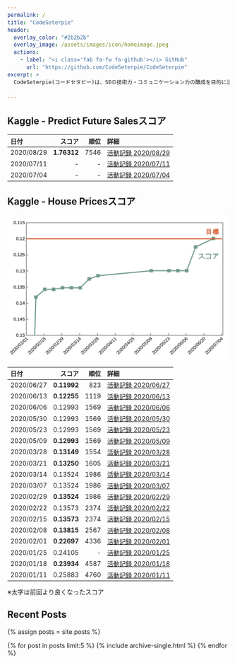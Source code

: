 ```yaml
---
permalink: /
title: "CodeSeterpie"
header:
  overlay_color: "#2b2b2b"
  overlay_image: /assets/images/icon/homeimage.jpeg
  actions:
    - label: "<i class='fab fa-fw fa-github'></i> GitHub"
      url: "https://github.com/CodeSeterpie/CodeSeterpie"
excerpt: >
  CodeSeterpie(コードセタピー)は、SEの技術力・コミュニケーション力の醸成を目的に活動しているグループです。今の具体的な活動は、Googleの子会社が運営するAIのコンペティションプラットフォーム『Kaggle（カグル）』に、素人ながらプライベートで参加しています。

---
```



## Kaggle - Predict Future Salesスコア

|日付|スコア|順位|詳細|
|:---|---:|---:|:---|
|2020/08/29|**1.76312**|7546|[活動記録 2020/08/29](https://codeseterpie.github.io/blog/report_20200829/)|
|2020/07/11|-|-|[活動記録 2020/07/11](https://codeseterpie.github.io/blog/report_20200711/)|
|2020/07/04|-|-|[活動記録 2020/07/04](https://codeseterpie.github.io/blog/report_20200704/)|

## Kaggle - House Pricesスコア

<img src="/assets/images/home/kaggle_score.jpg" width="800">

|日付|スコア|順位|詳細|
|:---|---:|---:|:---|
|2020/06/27|**0.11992**|823|[活動記録 2020/06/27](https://codeseterpie.github.io/blog/report_20200627/)|
|2020/06/13|**0.12255**|1119|[活動記録 2020/06/13](https://codeseterpie.github.io/blog/report_20200613/)|
|2020/06/06|0.12993|1569|[活動記録 2020/06/06](https://codeseterpie.github.io/blog/report_20200606/)|
|2020/05/30|0.12993|1569|[活動記録 2020/05/30](https://codeseterpie.github.io/blog/report_20200530/)|
|2020/05/23|0.12993|1569|[活動記録 2020/05/23](https://codeseterpie.github.io/blog/report_20200523/)|
|2020/05/09|**0.12993**|1569|[活動記録 2020/05/09](https://codeseterpie.github.io/blog/report_20200509/)|
|2020/03/28|**0.13149**|1554|[活動記録 2020/03/28](https://codeseterpie.github.io/blog/report_20200328/)|
|2020/03/21|**0.13250**|1605|[活動記録 2020/03/21](https://codeseterpie.github.io/blog/report_20200321/)|
|2020/03/14|0.13524|1986|[活動記録 2020/03/14](https://codeseterpie.github.io/blog/report_20200314/)|
|2020/03/07|0.13524|1986|[活動記録 2020/03/07](https://codeseterpie.github.io/blog/report_20200307/)|
|2020/02/29|**0.13524**|1986|[活動記録 2020/02/29](https://codeseterpie.github.io/blog/report_20200229/)|
|2020/02/22|0.13573|2374|[活動記録 2020/02/22](https://codeseterpie.github.io/blog/report_20200222/)|
|2020/02/15|**0.13573**|2374|[活動記録 2020/02/15](https://codeseterpie.github.io/blog/report_20200215/)|
|2020/02/08|**0.13815**|2567|[活動記録 2020/02/08](https://codeseterpie.github.io/blog/report_20200208/)|
|2020/02/01|**0.22697**|4336|[活動記録 2020/02/01](https://codeseterpie.github.io/blog/report_20200201/)|
|2020/01/25|0.24105|-|[活動記録 2020/01/25](https://codeseterpie.github.io/blog/report_20200125/)|
|2020/01/18|**0.23934**|4587|[活動記録 2020/01/18](https://codeseterpie.github.io/blog/report_20200118/)|
|2020/01/11|0.25883|4760|[活動記録 2020/01/11](https://codeseterpie.github.io/blog/report_20200111/)|


※太字は前回より良くなったスコア

## Recent Posts

{% assign posts = site.posts %}

{% for post in posts limit:5 %}
  {% include archive-single.html %}
{% endfor %}


